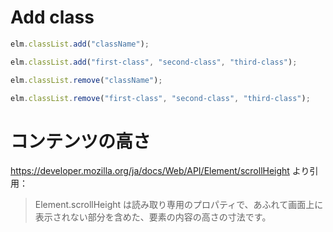 # Add class

```javascript
elm.classList.add("className");
```

```javascript
elm.classList.add("first-class", "second-class", "third-class");
```

```javascript
elm.classList.remove("className");
```

```javascript
elm.classList.remove("first-class", "second-class", "third-class");
```

# コンテンツの高さ

https://developer.mozilla.org/ja/docs/Web/API/Element/scrollHeight より引用：
> Element.scrollHeight は読み取り専用のプロパティで、あふれて画面上に表示されない部分を含めた、要素の内容の高さの寸法です。  
